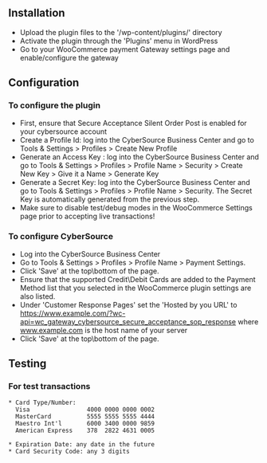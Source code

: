 ## Installation

 * Upload the plugin files to the '/wp-content/plugins/' directory
 * Activate the plugin through the 'Plugins' menu in WordPress
 * Go to your WooCommerce payment Gateway settings page and enable/configure the gateway

## Configuration

### To configure the plugin

 * First, ensure that Secure Acceptance Silent Order Post is enabled for your cybersource account
 * Create a Profile Id: log into the CyberSource Business Center and go to Tools & Settings > Profiles > Create New Profile
 * Generate an Access Key : log into the CyberSource Business Center and go to Tools & Settings > Profiles > Profile Name > Security > Create New Key > Give it a Name > Generate Key
 * Generate a Secret Key: log into the CyberSource Business Center and go to Tools & Settings > Profiles > Profile Name > Security. The Secret Key is automatically generated from the previous step.
 * Make sure to disable test/debug modes in the WooCommerce Settings page prior to accepting live transactions!

### To configure CyberSource

 * Log into the CyberSource Business Center
 * Go to Tools & Settings > Profiles > Profile Name > Payment Settings.
 * Click 'Save' at the top\bottom of the page.
 * Ensure that the supported Credit\Debit Cards are added to the Payment Method list that you selected in the WooCommerce plugin settings are also listed.
 * Under 'Customer Response Pages' set the 'Hosted by you URL' to https://www.example.com/?wc-api=wc_gateway_cybersource_secure_acceptance_sop_response where www.example.com is the host name of your server
 * Click 'Save' at the top\bottom of the page.

## Testing
 
### For test transactions

```
* Card Type/Number:
  Visa				  4000 0000 0000 0002
  MasterCard		  5555 5555 5555 4444
  Maestro Int'l	      6000 3400 0000 9859
  American Express	  378  2822 4631 0005
 
* Expiration Date: any date in the future
* Card Security Code: any 3 digits
```